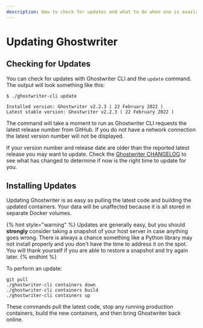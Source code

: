 ```yaml
---
description: How to check for updates and what to do when one is available
---
```


# Updating Ghostwriter

## Checking for Updates

You can check for updates with Ghostwriter CLI and the `update` command. The output will look something like this:

```
$ ./ghostwriter-cli update

Installed version: Ghostwriter v2.2.3 ( 22 February 2022 )
Latest stable version: Ghostwriter v2.2.3 ( 22 February 2022 )
```

The command will take a moment to run as Ghostwriter CLI requests the latest release number from GitHub. If you do not have a network connection the latest version number will not be displayed.

If your version number and release date are older than the reported latest release you may want to update. Check the [Ghostwriter CHANGELOG](https://github.com/GhostManager/Ghostwriter/blob/master/CHANGELOG.md) to see what has changed to determine if now is the right time to update for you.

## Installing Updates

Updating Ghostwriter is as easy as pulling the latest code and building the updated containers. Your data will be unaffected because it is all stored in separate Docker volumes.

{% hint style="warning" %}
Updates are generally easy, but you should **strongly** consider taking a snapshot of your host server in case anything goes wrong. There is always a chance something like a Python library may not install properly and you don't have the time to address it on the spot. You will thank yourself if you are able to restore a snapshot and try again later.
{% endhint %}

To perform an update:

```
git pull
./ghostwriter-cli containers down
./ghostwriter-cli containers build
./ghostwriter-cli containers up
```

These commands pull the latest code, stop any running production containers, build the new containers, and then bring Ghostwriter back online.
